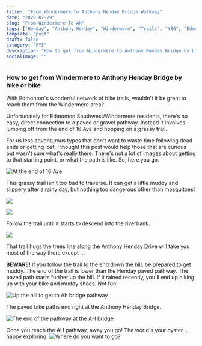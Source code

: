 ```yaml
---
title:  "From Windermere to Anthony Henday Bridge Walkway"
date: "2020-07-29"
slug: "From-Windermere-To-AH"
tags: ["Henday", "Anthony Henday", "Windermere", "Trails", "YEG", "Edmonton"]
template: "post"
draft: false
category: "FYI"
description: "How to get from Windermere to Anthony Henday Bridge by hike or bike"
socialImage: ""
---
```


### How to get from Windermere to Anthony Henday Bridge by hike or bike 

With Edmonton's wonderful network of bike trails, wouldn't it be great to reach them from the Windermere area?

Unfortunately for Edmonton Southwest/Windermere residents, there's no easy, direct connection to a paved or gravel pathway. Instead it involves jumping off from the end of 16 Ave and hopping on a grassy trail. 

For us less adventurous types that don't want to waste time following dead ends or getting lost.  I thought this post would help those that are curious but wasn't sure what's really there.  There's not a lot of images about getting to that starting point, or what the path is like. So, here you go.

![At the end of 16 Ave](https://i.imgur.com/smVn8jy.jpg)

This grassy trail isn't too bad to traverse.  It can get a little muddy and slippery after a rainy day, but nothing too dangerous other than mosquitoes!  

![](https://i.imgur.com/8dNw4ht.jpg)

![](https://i.imgur.com/dkmzmCk.jpg)


Follow the trail until it starts to descend into the riverbank.  

![](https://i.imgur.com/fyIvc2V.jpg)

That trail hugs the trees line along the Anthony Henday Drive will take you most of the way there except ...

**BEWARE!**  If you follow the trail to the end down the hill, be prepared to get muddy.  The end of the trail is lower  than the Henday paved pathway. The paved path starts further up the hill.  If it rained recently, you'll end up hiking up with your bike and muddy shoes.  Not fun!

![Up the hill to get to Ah bridge pathway](https://i.imgur.com/igEK0xp.jpeg)

The paved bike paths end right at the Anthony Henday Bridge.  

![The end of the pathway at the AH bridge](https://i.imgur.com/sm1OXac.jpg)


Once you reach the AH pathway, away you go!   The world's your oyster ... happy exploring.
![Where do you want to go?](https://i.imgur.com/Ved6tKq.jpg)
